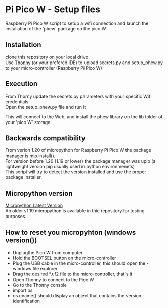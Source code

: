# Pi Pico W - Setup files
Raspberry Pi Pico W script to setup a wifi connection and launch the installation of the 'phew' package on the pico W.  

## Installation
clone this repository on your local drive  
Use [Thonny](https://thonny.org/) (or your prefered IDE) to upload secrets.py and setup_phew.py to your micro-controller (Raspberry Pi Pico W)  
  
## Execution  
From Thorny update the secrets.py parameters with your specific Wifi credentials  
Open the setup_phew.py file and run it  
  
This will connect to the Web, and install the phew library on the lib folder of your 'pico W' storage  

## Backwards compatibility
From verion 1.20 of micropython for Raspberry Pi Pico W the package manager is mip.install().  
For version before 1.20 (1.19 or lower) the package manager was upip (a lightweight version pip usually used in python environmenets)  
This script will try to detect the version installed and use the proper package installer.  

## Micropython version
[Micropython Latest Version](https://micropython.org/download/rp2-pico-w/)  
An older v1.19 micropython is available in thie repository for testing purposes.  

## How to reset you micropyhton  (windows version())
- Unplugthe Pico W from computer  
- Hold the BOOTSEL button on the micro-controller  
- Plug the USB cable in the micro-controller, this should open the - windows file explorer  
- Drag the desired *.uf2 file to the micro-controller, that's it  
- Open Thonny to connect to the Pico W  
- Go to the Thonny console  
- import os
- os.uname() should display an object that contains the version - identification

